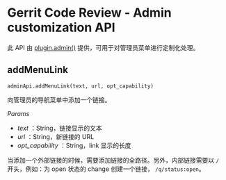 # Gerrit Code Review - Admin customization API

此 API 由 [plugin.admin()](pg-plugin-dev.md) 提供，可用于对管理员菜单进行定制化处理。

## addMenuLink
`adminApi.addMenuLink(text, url, opt_capability)`

向管理员的导航菜单中添加一个链接。

_Params_
- *text* ：String，链接显示的文本
- *url* ：String，新链接的 URL
- *opt_capability* ：String，link 显示的长度

当添加一个外部链接的时候，需要添加链接的全路径。另外，内部链接需要以 `/` 开头，例如：为 open 状态的 change 创建一个链接， `/q/status:open`。

